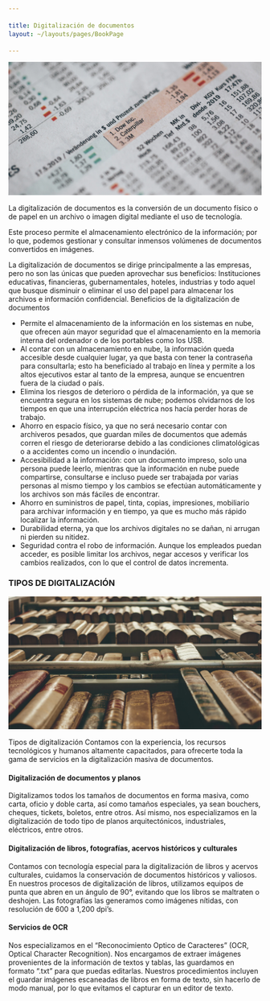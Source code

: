 ```yaml
---

title: Digitalización de documentos 
layout: ~/layouts/pages/BookPage 

---
```

![Digitalización](./img/sample1.jpg)

La digitalización de documentos es la conversión de un documento físico o de papel en un archivo o imagen digital mediante el uso de tecnología.

Este proceso permite el almacenamiento electrónico de la información; por lo que, podemos gestionar y consultar inmensos volúmenes de documentos convertidos en imágenes.

La digitalización de documentos se dirige principalmente a las empresas, pero no son las únicas que pueden aprovechar sus beneficios: Instituciones educativas, financieras, gubernamentales, hoteles, industrias y todo aquel que busque disminuir o eliminar el uso del papel para almacenar los archivos e información confidencial.
Beneficios de la digitalización de documentos

* Permite el almacenamiento de la información en los sistemas en nube, que ofrecen aún mayor seguridad que el almacenamiento en la memoria interna del ordenador o de los portables como los USB.
* Al contar con un almacenamiento en nube, la información queda accesible desde cualquier lugar, ya que basta con tener la contraseña para consultarla; esto ha beneficiado al trabajo en línea y permite a los altos ejecutivos estar al tanto de la empresa, aunque se encuentren fuera de la ciudad o país.
* Elimina los riesgos de deterioro o pérdida de la información, ya que se encuentra segura en los sistemas de nube; podemos olvidarnos de los tiempos en que una interrupción eléctrica nos hacía perder horas de trabajo.
* Ahorro en espacio físico, ya que no será necesario contar con archiveros pesados, que guardan miles de documentos que además corren el riesgo de deteriorarse debido a las condiciones climatológicas o a accidentes como un incendio o inundación.
* Accesibilidad a la información: con un documento impreso, solo una persona puede leerlo, mientras que la información en nube puede compartirse, consultarse e incluso puede ser trabajada por varias personas al mismo tiempo y los cambios se efectúan automáticamente y los archivos son más fáciles de encontrar.
* Ahorro en suministros de papel, tinta, copias, impresiones, mobiliario para archivar información y en tiempo, ya que es mucho más rápido localizar la información.
* Durabilidad eterna, ya que los archivos digitales no se dañan, ni arrugan ni pierden su nitidez.
* Seguridad contra el robo de información. Aunque los empleados puedan acceder, es posible limitar los archivos, negar accesos y verificar los cambios realizados, con lo que el control de datos incrementa.

### TIPOS DE DIGITALIZACIÓN

![Digitalización](./img/sample4.jpg)

Tipos de digitalización Contamos con la experiencia, los recursos tecnológicos y humanos altamente capacitados, para ofrecerte toda la gama de servicios en la digitalización masiva de documentos.

#### Digitalización de documentos y planos

Digitalizamos todos los tamaños de documentos en forma masiva, como carta, oficio y doble carta, así como tamaños especiales, ya sean bouchers, cheques, tickets, boletos, entre otros. Así mismo, nos especializamos en la digitalización de todo tipo de planos arquitectónicos, industriales, eléctricos, entre otros.

#### Digitalización de libros, fotografías, acervos históricos y culturales

Contamos con tecnología especial para la digitalización de libros y acervos culturales, cuidamos la conservación de documentos históricos y valiosos. En nuestros procesos de digitalización de libros, utilizamos equipos de punta que abren en un ángulo de 90°, evitando que los libros se maltraten o deshojen. Las fotografías las generamos como imágenes nítidas, con resolución de 600 a 1,200 dpi’s.

#### Servicios de OCR

Nos especializamos en el “Reconocimiento Optico de Caracteres” (OCR, Optical Character Recognition). Nos encargamos de extraer imágenes provenientes de la información de textos y tablas, las guardamos en formato “.txt” para que puedas editarlas. Nuestros procedimientos incluyen el guardar imágenes escaneadas de libros en forma de texto, sin hacerlo de modo manual, por lo que evitamos el capturar en un editor de texto.
